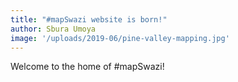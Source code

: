 ```yaml
---
title: "#mapSwazi website is born!"
author: Sbura Umoya
image: '/uploads/2019-06/pine-valley-mapping.jpg'
---
```


Welcome to the home of #mapSwazi! 
